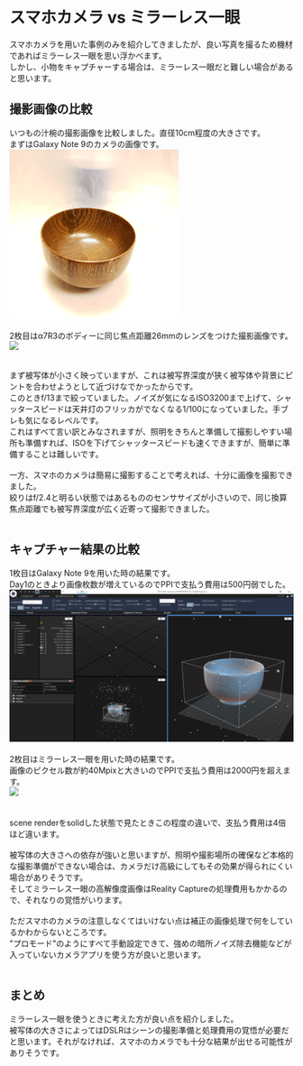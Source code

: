 # スマホカメラ vs ミラーレス一眼
スマホカメラを用いた事例のみを紹介してきましたが、良い写真を撮るため機材であればミラーレス一眼を思い浮かべます。<br>
しかし、小物をキャプチャーする場合は、ミラーレス一眼だと難しい場合があると思います。<br>

## 撮影画像の比較
いつもの汁椀の撮影画像を比較しました。直径10cm程度の大きさです。<br>
まずはGalaxy Note 9のカメラの画像です。<br>
<img src="https://github.com/nakanomuramoto/AdventCalendar2020MJ/blob/main/images/Day6a_2_201118_075057.jpg" width="300"><br><br>
2枚目はα7R3のボディーに同じ焦点距離26mmのレンズをつけた撮影画像です。<br>
<img src="https://github.com/nakanomuramoto/AdventCalendar2020MJ/blob/main/images/Day6a_1_201124_07144.JPG" width="300"><br><br>

まず被写体が小さく映っていますが、これは被写界深度が狭く被写体や背景にピントを合わせようとして近づけなでかったからです。<br>
このときf/13まで絞っていました。ノイズが気になるISO3200まで上げて、シャッタースピードは天井灯のフリッカがでなくなる1/100になっていました。手ブレも気になるレベルです。<br>
これはすべて言い訳とみなされますが、照明をきちんと準備して撮影しやすい場所も準備すれば、ISOを下げてシャッタースピードも速くできますが、簡単に準備することは難しいです。<br>
<br>
一方、スマホのカメラは簡易に撮影することで考えれば、十分に画像を撮影できました。<br>
絞りはf/2.4と明るい状態ではあるもののセンササイズが小さいので、同じ換算焦点距離でも被写界深度が広く近寄って撮影できました。<br>
<br>
## キャプチャー結果の比較
1枚目はGalaxy Note 9を用いた時の結果です。<br>
Day1のときより画像枚数が増えているのでPPIで支払う費用は500円弱でした。<br>
<img src="https://github.com/nakanomuramoto/AdventCalendar2020MJ/blob/main/images/Day6a_3.png" width="600"><br><br>
2枚目はミラーレス一眼を用いた時の結果です。<br>
画像のピクセル数が約40Mpixと大きいのでPPIで支払う費用は2000円を超えます。<br>
<img src="https://github.com/nakanomuramoto/AdventCalendar2020MJ/blob/main/images/Day6a_4.png" width="600"><br><br>
<br>
scene renderをsolidした状態で見たときこの程度の違いで、支払う費用は4倍ほど違います。<br>
<br>
被写体の大きさへの依存が強いと思いますが、照明や撮影場所の確保など本格的な撮影準備ができない場合は、カメラだけ高級にしてもその効果が得られにくい場合がありそうです。<br>
そしてミラーレス一眼の高解像度画像はReality Captureの処理費用もかかるので、それなりの覚悟がいります。<br><br>
ただスマホのカメラの注意しなくてはいけない点は補正の画像処理で何をしているかわからないところです。<br>
"プロモード"のようにすべて手動設定できて、強めの暗所ノイズ除去機能などが入っていないカメラアプリを使う方が良いと思います。<br>
<br>
## まとめ
ミラーレス一眼を使うときに考えた方が良い点を紹介しました。<br>
被写体の大きさによってはDSLRはシーンの撮影準備と処理費用の覚悟が必要だと思います。それがなければ、スマホのカメラでも十分な結果が出せる可能性がありそうです。<br>
<br>
